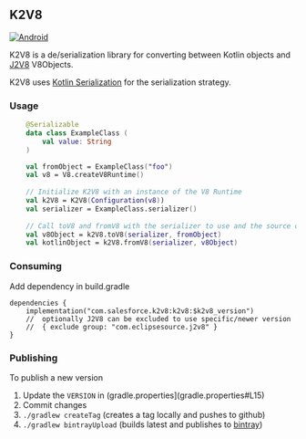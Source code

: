 ## K2V8
[![Android](https://api.bintray.com/packages/salesforce-mobile/android/k2v8/images/download.svg) ](https://bintray.com/salesforce-mobile/android/k2v8/_latestVersion)

K2V8 is a de/serialization library for converting between Kotlin objects and [J2V8](https://github.com/eclipsesource/J2V8) V8Objects.

K2V8 uses [Kotlin Serialization](https://github.com/Kotlin/kotlinx.serialization) for the serialization strategy.

### Usage

```kotlin
    @Serializable
    data class ExampleClass (
        val value: String
    )

    val fromObject = ExampleClass("foo")
    val v8 = V8.createV8Runtime()
    
    // Initialize K2V8 with an instance of the V8 Runtime
    val k2V8 = K2V8(Configuration(v8))
    val serializer = ExampleClass.serializer()
    
    // Call toV8 and fromV8 with the serializer to use and the source object
    val v8Object = k2V8.toV8(serializer, fromObject)
    val kotlinObject = k2V8.fromV8(serializer, v8Object)
```

### Consuming
Add dependency in build.gradle
```
dependencies {
    implementation("com.salesforce.k2v8:k2v8:$k2v8_version")
    //  optionally J2V8 can be excluded to use specific/newer version
    //  { exclude group: "com.eclipsesource.j2v8" }
}
```

### Publishing

To publish a new version

1. Update the `VERSION` in (gradle.properties](gradle.properties#L15)
2. Commit changes
3. `./gradlew createTag` (creates a tag locally and pushes to github)
4. `./gradlew bintrayUpload` (builds latest and publishes to [bintray](https://bintray.com/beta/#/salesforce-mobile/android/k2v8))
